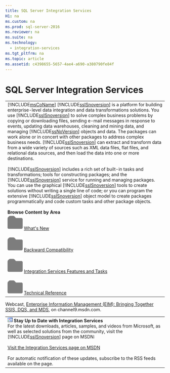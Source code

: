 ```yaml
---
title: SQL Server Integration Services
H1: na
ms.custom: na
ms.prod: sql-server-2016
ms.reviewer: na
ms.suite: na
ms.technology: 
  - integration-services
ms.tgt_pltfrm: na
ms.topic: article
ms.assetid: c4398655-5657-4ae4-a690-a380790fe84f
---
```

# SQL Server Integration Services
  
  
||  
|-|  
|[!INCLUDE[msCoName](../../Token/Other/msCoName_md.md)] [!INCLUDE[ssISnoversion](../../Token/Other/ssISnoversion_md.md)] is a platform for building enterprise\-level data integration and data transformations solutions. You use [!INCLUDE[ssISnoversion](../../Token/Other/ssISnoversion_md.md)] to solve complex business problems by copying or downloading files, sending e\-mail messages in response to events, updating data warehouses, cleaning and mining data, and managing [!INCLUDE[ssNoVersion](../../Token/Other/ssNoVersion_md.md)] objects and data. The packages can work alone or in concert with other packages to address complex business needs. [!INCLUDE[ssISnoversion](../../Token/Other/ssISnoversion_md.md)] can extract and transform data from a wide variety of sources such as XML data files, flat files, and relational data sources, and then load the data into one or more destinations.<br /><br /> [!INCLUDE[ssISnoversion](../../Token/Other/ssISnoversion_md.md)] includes a rich set of built\-in tasks and transformations; tools for constructing packages; and the [!INCLUDE[ssISnoversion](../../Token/Other/ssISnoversion_md.md)] service for running and managing packages. You can use the graphical [!INCLUDE[ssISnoversion](../../Token/Other/ssISnoversion_md.md)] tools to create solutions without writing a single line of code; or you can program the extensive [!INCLUDE[ssISnoversion](../../Token/Other/ssISnoversion_md.md)] object model to create packages programmatically and code custom tasks and other package objects.<br /><br /> **Browse Content by Area**<br /> ![Small File Folder Icon](../../Images/Image/ImageNotContaina/filefolder_small.png "filefolder_small") [What's New](../../Topics/TopicNameNotContainA/What-s-New-in-Integration-Services.md)<br /><br /> ![Small File Folder Icon](../../Images/Image/ImageNotContaina/filefolder_small.png "filefolder_small") [Backward Compatibility](../../Topics/TopicNameNotContainA/Integration-Services-Backward-Compatibility.md)<br /><br /> ![Small File Folder Icon](../../Images/Image/ImageNotContaina/filefolder_small.png "filefolder_small") [Integration Services Features and Tasks](../../Topics/TopicNameNotContainA/Integration-Services-Features-and-Tasks.md)<br /><br /> ![Small File Folder Icon](../../Images/Image/ImageNotContaina/filefolder_small.png "filefolder_small") [Technical Reference](../../Topics/TopicNameNotContainA/Technical-Reference--Integration-Services-.md)|  
  
 Webcast, [Enterprise Information Management \(EIM\): Bringing Together SSIS, DQS, and MDS](http://go.microsoft.com/fwlink/?LinkId=258672), on channel9.msdn.com.  
  
||  
|-|  
|![Integration Services icon (small)](../../Images/Image/ImageNotContaina/DTS_16.gif "DTS_16")  **Stay Up to Date with Integration Services**<br /> For the latest downloads, articles, samples, and videos from Microsoft, as well as selected solutions from the community, visit the [!INCLUDE[ssISnoversion](../../Token/Other/ssISnoversion_md.md)] page on MSDN:<br /><br /> [Visit the Integration Services page on MSDN](http://go.microsoft.com/fwlink/?LinkId=136655)<br /><br /> For automatic notification of these updates, subscribe to the RSS feeds available on the page.|  
  
  